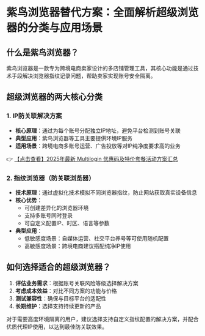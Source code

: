 # 紫鸟浏览器替代方案：全面解析超级浏览器的分类与应用场景

## 什么是紫鸟浏览器？

紫鸟浏览器是一款专为跨境电商卖家设计的多店铺管理工具，其核心功能是通过技术手段解决浏览器指纹记录问题，帮助卖家实现账号安全隔离。

## 超级浏览器的两大核心分类

### 1. IP防关联解决方案

- **核心原理**：通过为每个账号分配独立IP地址，避免平台检测到账号关联
- **典型应用**：紫鸟浏览器等工具主要提供环境IP服务
- **适用场景**：跨境电商多账号运营、广告投放等对IP纯净度要求高的业务

👉 [【点击查看】2025年最新 Multilogin 优惠码及特价套餐活动方案汇总](https://bit.ly/multIlogin)

### 2. 指纹浏览器（防关联浏览器）

- **技术原理**：通过虚拟化技术模拟不同浏览器指纹，防止网站获取真实设备信息
- **核心优势**：
  - 可创建差异化的浏览器环境
  - 支持多账号同时登录
  - 可自定义配置IP、时区、语言等参数
- **典型应用**：
  - 低敏感度场景：自媒体运营、社交平台养号等可使用随机配置
  - 高敏感度场景：跨境电商建议搭配纯净IP使用

## 如何选择适合的超级浏览器？

1. **评估业务需求**：根据账号关联风险等级选择解决方案
2. **考虑成本效益**：对比不同方案的功能与价格
3. **测试兼容性**：确保与目标平台的适配性
4. **长期维护**：选择支持持续更新的产品

对于需要高度环境隔离的用户，建议选择支持自定义指纹配置的解决方案，并配合优质代理IP使用，以达到最佳防关联效果。